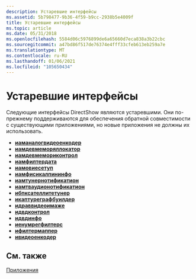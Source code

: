 ```yaml
---
description: Устаревшие интерфейсы
ms.assetid: 5b798477-9b36-4f59-b9cc-2938b5e4009f
title: Устаревшие интерфейсы
ms.topic: article
ms.date: 05/31/2018
ms.openlocfilehash: 5584d06c5976899de6a65660d7eca838a3b22cbc
ms.sourcegitcommit: a47bd86f517de76374e4fff33cfeb613eb259a7e
ms.translationtype: MT
ms.contentlocale: ru-RU
ms.lasthandoff: 01/06/2021
ms.locfileid: "105650434"
---
```

# <a name="deprecated-interfaces"></a>Устаревшие интерфейсы

Следующие интерфейсы DirectShow являются устаревшими. Они по-прежнему поддерживаются для обеспечения обратной совместимости с существующими приложениями, но новые приложения не должны их использовать.

-   [**иаманалогвидеоенкодер**](/windows/desktop/api/strmif/nn-strmif-iamanalogvideoencoder)
-   [**иамдевмеморяллокатор**](/windows/desktop/api/strmif/nn-strmif-iamdevmemoryallocator)
-   [**иамдевмемориконтрол**](/windows/desktop/api/strmif/nn-strmif-iamdevmemorycontrol)
-   [**иамфилтердата**](iamfilterdata.md)
-   [**иамовиесетуп**](/windows/desktop/api/strmif/nn-strmif-iamoviesetup)
-   [**иамфисикалпининфо**](/windows/desktop/api/strmif/nn-strmif-iamphysicalpininfo)
-   [**иамтунернотификатион**](/windows/desktop/api/strmif/nn-strmif-iamtunernotification)
-   [**иамтваудионотификатион**](/windows/desktop/api/strmif/nn-strmif-iamtvaudionotification)
-   [**ибпксателлитетунер**](/windows/desktop/api/strmif/nn-strmif-ibpcsatellitetuner)
-   [**икаптуреграфбуилдер**](/windows/desktop/api/strmif/nn-strmif-icapturegraphbuilder)
-   [**идраввидеоимаже**](/windows/desktop/api/strmif/nn-strmif-idrawvideoimage)
-   [**идвдконтрол**](/windows/desktop/api/strmif/nn-strmif-idvdcontrol)
-   [**идвдинфо**](/windows/desktop/api/strmif/nn-strmif-idvdinfo)
-   [**иенумрегфилтерс**](/windows/desktop/api/strmif/nn-strmif-ienumregfilters)
-   [**ифилтермаппер**](/windows/desktop/api/strmif/nn-strmif-ifiltermapper)
-   [**ивидеоенкодер**](/windows/win32/api/strmif/nn-strmif-ivideoencoder)

## <a name="related-topics"></a>См. также

<dl> <dt>

[Приложения](appendixes.md)
</dt> </dl>

 

 
